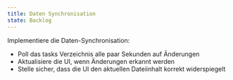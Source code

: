 ```yaml
---
title: Daten Synchronisation
state: Backlog
---
```

Implementiere die Daten-Synchronisation:
- Poll das tasks Verzeichnis alle paar Sekunden auf Änderungen
- Aktualisiere die UI, wenn Änderungen erkannt werden
- Stelle sicher, dass die UI den aktuellen Dateiinhalt korrekt widerspiegelt 
